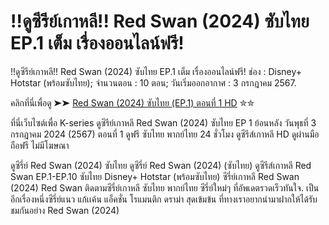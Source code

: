 # !!ดูซีรีย์เกาหลี!! Red Swan (2024) ซับไทย EP.1 เต็ม เรื่องออนไลน์ฟรี!

!!ดูซีรีย์เกาหลี!! Red Swan (2024) ซับไทย EP.1 เต็ม เรื่องออนไลน์ฟรี! ช่อง : Disney+ Hotstar (พร้อมซับไทย); จำนวนตอน : 10 ตอน; วันเริ่มออกอากาศ : 3 กรกฎาคม 2567.

คลิกที่นี่เพื่อดู ➤➤ [Red Swan (2024) ซับไทย (EP.1) ตอนที่ 1 HD](https://majorflix.site/th/tv/227189-1-1/) ✮✮

ที่นี่เว็บไซต์เพื่อ K-series ดูซีรีย์เกาหลี Red Swan (2024) ซับไทย EP 1 ย้อนหลัง วันพุธที่ 3 กรกฎาคม 2024 (2567) ตอนที่ 1 ดูฟรี ซับไทย พากย์ไทย 24 ชั่วโมง ดูซีรีส์เกาหลี HD ดูผ่านมือถือฟรี ไม่มีโฆษณา

ดูซีรี่ย์ Red Swan (2024) ซับไทย
ดูซีรี่ย์ Red Swan (2024) (ซับไทย) ดูซีรีส์เกาหลี Red Swan EP.1-EP.10 ซับไทย Disney+ Hotstar (พร้อมซับไทย) ซีรี่ย์เกาหลี Red Swan (2024) Red Swan ติดตามซีรี่ย์เกาหลี ซับไทย พากย์ไทย ซีรี่ย์ใหม่ๆ ที่อัพเดตรวดเร็วทันใจ. เป็นอีกเรื่องหนึ่งซีรี่ย์แนว แก้เเค้น แอ็คชั่น โรแมนติก ดราม่า สุดเข้มข้น ที่ทางเราอยากนำมาฝากให้ได้รับชมกันอย่าง Red Swan (2024)
